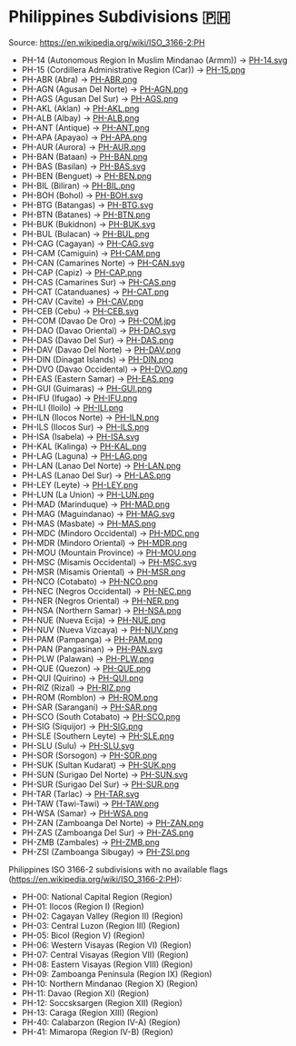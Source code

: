 # Philippines Subdivisions 🇵🇭

Source: https://en.wikipedia.org/wiki/ISO_3166-2:PH

* PH-14 (Autonomous Region In Muslim Mindanao (Armm)) -> [PH-14.svg](https://github.com/amckenna41/iso3166-flag-icons/blob/main/iso3166-2-icons/PH/PH-14.svg)
* PH-15 (Cordillera Administrative Region (Car)) -> [PH-15.png](https://github.com/amckenna41/iso3166-flag-icons/blob/main/iso3166-2-icons/PH/PH-15.png)
* PH-ABR (Abra) -> [PH-ABR.png](https://github.com/amckenna41/iso3166-flag-icons/blob/main/iso3166-2-icons/PH/PH-ABR.png)
* PH-AGN (Agusan Del Norte) -> [PH-AGN.png](https://github.com/amckenna41/iso3166-flag-icons/blob/main/iso3166-2-icons/PH/PH-AGN.png)
* PH-AGS (Agusan Del Sur) -> [PH-AGS.png](https://github.com/amckenna41/iso3166-flag-icons/blob/main/iso3166-2-icons/PH/PH-AGS.png)
* PH-AKL (Aklan) -> [PH-AKL.png](https://github.com/amckenna41/iso3166-flag-icons/blob/main/iso3166-2-icons/PH/PH-AKL.png)
* PH-ALB (Albay) -> [PH-ALB.png](https://github.com/amckenna41/iso3166-flag-icons/blob/main/iso3166-2-icons/PH/PH-ALB.png)
* PH-ANT (Antique) -> [PH-ANT.png](https://github.com/amckenna41/iso3166-flag-icons/blob/main/iso3166-2-icons/PH/PH-ANT.png)
* PH-APA (Apayao) -> [PH-APA.png](https://github.com/amckenna41/iso3166-flag-icons/blob/main/iso3166-2-icons/PH/PH-APA.png)
* PH-AUR (Aurora) -> [PH-AUR.png](https://github.com/amckenna41/iso3166-flag-icons/blob/main/iso3166-2-icons/PH/PH-AUR.png)
* PH-BAN (Bataan) -> [PH-BAN.png](https://github.com/amckenna41/iso3166-flag-icons/blob/main/iso3166-2-icons/PH/PH-BAN.png)
* PH-BAS (Basilan) -> [PH-BAS.svg](https://github.com/amckenna41/iso3166-flag-icons/blob/main/iso3166-2-icons/PH/PH-BAS.svg)
* PH-BEN (Benguet) -> [PH-BEN.png](https://github.com/amckenna41/iso3166-flag-icons/blob/main/iso3166-2-icons/PH/PH-BEN.png)
* PH-BIL (Biliran) -> [PH-BIL.png](https://github.com/amckenna41/iso3166-flag-icons/blob/main/iso3166-2-icons/PH/PH-BIL.png)
* PH-BOH (Bohol) -> [PH-BOH.svg](https://github.com/amckenna41/iso3166-flag-icons/blob/main/iso3166-2-icons/PH/PH-BOH.svg)
* PH-BTG (Batangas) -> [PH-BTG.svg](https://github.com/amckenna41/iso3166-flag-icons/blob/main/iso3166-2-icons/PH/PH-BTG.svg)
* PH-BTN (Batanes) -> [PH-BTN.png](https://github.com/amckenna41/iso3166-flag-icons/blob/main/iso3166-2-icons/PH/PH-BTN.png)
* PH-BUK (Bukidnon) -> [PH-BUK.svg](https://github.com/amckenna41/iso3166-flag-icons/blob/main/iso3166-2-icons/PH/PH-BUK.svg)
* PH-BUL (Bulacan) -> [PH-BUL.png](https://github.com/amckenna41/iso3166-flag-icons/blob/main/iso3166-2-icons/PH/PH-BUL.png)
* PH-CAG (Cagayan) -> [PH-CAG.svg](https://github.com/amckenna41/iso3166-flag-icons/blob/main/iso3166-2-icons/PH/PH-CAG.svg)
* PH-CAM (Camiguin) -> [PH-CAM.png](https://github.com/amckenna41/iso3166-flag-icons/blob/main/iso3166-2-icons/PH/PH-CAM.png)
* PH-CAN (Camarines Norte) -> [PH-CAN.svg](https://github.com/amckenna41/iso3166-flag-icons/blob/main/iso3166-2-icons/PH/PH-CAN.svg)
* PH-CAP (Capiz) -> [PH-CAP.png](https://github.com/amckenna41/iso3166-flag-icons/blob/main/iso3166-2-icons/PH/PH-CAP.png)
* PH-CAS (Camarines Sur) -> [PH-CAS.png](https://github.com/amckenna41/iso3166-flag-icons/blob/main/iso3166-2-icons/PH/PH-CAS.png)
* PH-CAT (Catanduanes) -> [PH-CAT.png](https://github.com/amckenna41/iso3166-flag-icons/blob/main/iso3166-2-icons/PH/PH-CAT.png)
* PH-CAV (Cavite) -> [PH-CAV.png](https://github.com/amckenna41/iso3166-flag-icons/blob/main/iso3166-2-icons/PH/PH-CAV.png)
* PH-CEB (Cebu) -> [PH-CEB.svg](https://github.com/amckenna41/iso3166-flag-icons/blob/main/iso3166-2-icons/PH/PH-CEB.svg)
* PH-COM (Davao De Oro) -> [PH-COM.jpg](https://github.com/amckenna41/iso3166-flag-icons/blob/main/iso3166-2-icons/PH/PH-COM.jpg)
* PH-DAO (Davao Oriental) -> [PH-DAO.svg](https://github.com/amckenna41/iso3166-flag-icons/blob/main/iso3166-2-icons/PH/PH-DAO.svg)
* PH-DAS (Davao Del Sur) -> [PH-DAS.png](https://github.com/amckenna41/iso3166-flag-icons/blob/main/iso3166-2-icons/PH/PH-DAS.png)
* PH-DAV (Davao Del Norte) -> [PH-DAV.png](https://github.com/amckenna41/iso3166-flag-icons/blob/main/iso3166-2-icons/PH/PH-DAV.png)
* PH-DIN (Dinagat Islands) -> [PH-DIN.png](https://github.com/amckenna41/iso3166-flag-icons/blob/main/iso3166-2-icons/PH/PH-DIN.png)
* PH-DVO (Davao Occidental) -> [PH-DVO.png](https://github.com/amckenna41/iso3166-flag-icons/blob/main/iso3166-2-icons/PH/PH-DVO.png)
* PH-EAS (Eastern Samar) -> [PH-EAS.png](https://github.com/amckenna41/iso3166-flag-icons/blob/main/iso3166-2-icons/PH/PH-EAS.png)
* PH-GUI (Guimaras) -> [PH-GUI.png](https://github.com/amckenna41/iso3166-flag-icons/blob/main/iso3166-2-icons/PH/PH-GUI.png)
* PH-IFU (Ifugao) -> [PH-IFU.png](https://github.com/amckenna41/iso3166-flag-icons/blob/main/iso3166-2-icons/PH/PH-IFU.png)
* PH-ILI (Iloilo) -> [PH-ILI.png](https://github.com/amckenna41/iso3166-flag-icons/blob/main/iso3166-2-icons/PH/PH-ILI.png)
* PH-ILN (Ilocos Norte) -> [PH-ILN.png](https://github.com/amckenna41/iso3166-flag-icons/blob/main/iso3166-2-icons/PH/PH-ILN.png)
* PH-ILS (Ilocos Sur) -> [PH-ILS.png](https://github.com/amckenna41/iso3166-flag-icons/blob/main/iso3166-2-icons/PH/PH-ILS.png)
* PH-ISA (Isabela) -> [PH-ISA.svg](https://github.com/amckenna41/iso3166-flag-icons/blob/main/iso3166-2-icons/PH/PH-ISA.svg)
* PH-KAL (Kalinga) -> [PH-KAL.png](https://github.com/amckenna41/iso3166-flag-icons/blob/main/iso3166-2-icons/PH/PH-KAL.png)
* PH-LAG (Laguna) -> [PH-LAG.png](https://github.com/amckenna41/iso3166-flag-icons/blob/main/iso3166-2-icons/PH/PH-LAG.png)
* PH-LAN (Lanao Del Norte) -> [PH-LAN.png](https://github.com/amckenna41/iso3166-flag-icons/blob/main/iso3166-2-icons/PH/PH-LAN.png)
* PH-LAS (Lanao Del Sur) -> [PH-LAS.png](https://github.com/amckenna41/iso3166-flag-icons/blob/main/iso3166-2-icons/PH/PH-LAS.png)
* PH-LEY (Leyte) -> [PH-LEY.png](https://github.com/amckenna41/iso3166-flag-icons/blob/main/iso3166-2-icons/PH/PH-LEY.png)
* PH-LUN (La Union) -> [PH-LUN.png](https://github.com/amckenna41/iso3166-flag-icons/blob/main/iso3166-2-icons/PH/PH-LUN.png)
* PH-MAD (Marinduque) -> [PH-MAD.png](https://github.com/amckenna41/iso3166-flag-icons/blob/main/iso3166-2-icons/PH/PH-MAD.png)
* PH-MAG (Maguindanao) -> [PH-MAG.svg](https://github.com/amckenna41/iso3166-flag-icons/blob/main/iso3166-2-icons/PH/PH-MAG.svg)
* PH-MAS (Masbate) -> [PH-MAS.png](https://github.com/amckenna41/iso3166-flag-icons/blob/main/iso3166-2-icons/PH/PH-MAS.png)
* PH-MDC (Mindoro Occidental) -> [PH-MDC.png](https://github.com/amckenna41/iso3166-flag-icons/blob/main/iso3166-2-icons/PH/PH-MDC.png)
* PH-MDR (Mindoro Oriental) -> [PH-MDR.png](https://github.com/amckenna41/iso3166-flag-icons/blob/main/iso3166-2-icons/PH/PH-MDR.png)
* PH-MOU (Mountain Province) -> [PH-MOU.png](https://github.com/amckenna41/iso3166-flag-icons/blob/main/iso3166-2-icons/PH/PH-MOU.png)
* PH-MSC (Misamis Occidental) -> [PH-MSC.svg](https://github.com/amckenna41/iso3166-flag-icons/blob/main/iso3166-2-icons/PH/PH-MSC.svg)
* PH-MSR (Misamis Oriental) -> [PH-MSR.png](https://github.com/amckenna41/iso3166-flag-icons/blob/main/iso3166-2-icons/PH/PH-MSR.png)
* PH-NCO (Cotabato) -> [PH-NCO.png](https://github.com/amckenna41/iso3166-flag-icons/blob/main/iso3166-2-icons/PH/PH-NCO.png)
* PH-NEC (Negros Occidental) -> [PH-NEC.png](https://github.com/amckenna41/iso3166-flag-icons/blob/main/iso3166-2-icons/PH/PH-NEC.png)
* PH-NER (Negros Oriental) -> [PH-NER.png](https://github.com/amckenna41/iso3166-flag-icons/blob/main/iso3166-2-icons/PH/PH-NER.png)
* PH-NSA (Northern Samar) -> [PH-NSA.png](https://github.com/amckenna41/iso3166-flag-icons/blob/main/iso3166-2-icons/PH/PH-NSA.png)
* PH-NUE (Nueva Ecija) -> [PH-NUE.png](https://github.com/amckenna41/iso3166-flag-icons/blob/main/iso3166-2-icons/PH/PH-NUE.png)
* PH-NUV (Nueva Vizcaya) -> [PH-NUV.png](https://github.com/amckenna41/iso3166-flag-icons/blob/main/iso3166-2-icons/PH/PH-NUV.png)
* PH-PAM (Pampanga) -> [PH-PAM.png](https://github.com/amckenna41/iso3166-flag-icons/blob/main/iso3166-2-icons/PH/PH-PAM.png)
* PH-PAN (Pangasinan) -> [PH-PAN.svg](https://github.com/amckenna41/iso3166-flag-icons/blob/main/iso3166-2-icons/PH/PH-PAN.svg)
* PH-PLW (Palawan) -> [PH-PLW.png](https://github.com/amckenna41/iso3166-flag-icons/blob/main/iso3166-2-icons/PH/PH-PLW.png)
* PH-QUE (Quezon) -> [PH-QUE.png](https://github.com/amckenna41/iso3166-flag-icons/blob/main/iso3166-2-icons/PH/PH-QUE.png)
* PH-QUI (Quirino) -> [PH-QUI.png](https://github.com/amckenna41/iso3166-flag-icons/blob/main/iso3166-2-icons/PH/PH-QUI.png)
* PH-RIZ (Rizal) -> [PH-RIZ.png](https://github.com/amckenna41/iso3166-flag-icons/blob/main/iso3166-2-icons/PH/PH-RIZ.png)
* PH-ROM (Romblon) -> [PH-ROM.png](https://github.com/amckenna41/iso3166-flag-icons/blob/main/iso3166-2-icons/PH/PH-ROM.png)
* PH-SAR (Sarangani) -> [PH-SAR.png](https://github.com/amckenna41/iso3166-flag-icons/blob/main/iso3166-2-icons/PH/PH-SAR.png)
* PH-SCO (South Cotabato) -> [PH-SCO.png](https://github.com/amckenna41/iso3166-flag-icons/blob/main/iso3166-2-icons/PH/PH-SCO.png)
* PH-SIG (Siquijor) -> [PH-SIG.png](https://github.com/amckenna41/iso3166-flag-icons/blob/main/iso3166-2-icons/PH/PH-SIG.png)
* PH-SLE (Southern Leyte) -> [PH-SLE.png](https://github.com/amckenna41/iso3166-flag-icons/blob/main/iso3166-2-icons/PH/PH-SLE.png)
* PH-SLU (Sulu) -> [PH-SLU.svg](https://github.com/amckenna41/iso3166-flag-icons/blob/main/iso3166-2-icons/PH/PH-SLU.svg)
* PH-SOR (Sorsogon) -> [PH-SOR.png](https://github.com/amckenna41/iso3166-flag-icons/blob/main/iso3166-2-icons/PH/PH-SOR.png)
* PH-SUK (Sultan Kudarat) -> [PH-SUK.png](https://github.com/amckenna41/iso3166-flag-icons/blob/main/iso3166-2-icons/PH/PH-SUK.png)
* PH-SUN (Surigao Del Norte) -> [PH-SUN.svg](https://github.com/amckenna41/iso3166-flag-icons/blob/main/iso3166-2-icons/PH/PH-SUN.svg)
* PH-SUR (Surigao Del Sur) -> [PH-SUR.png](https://github.com/amckenna41/iso3166-flag-icons/blob/main/iso3166-2-icons/PH/PH-SUR.png)
* PH-TAR (Tarlac) -> [PH-TAR.svg](https://github.com/amckenna41/iso3166-flag-icons/blob/main/iso3166-2-icons/PH/PH-TAR.svg)
* PH-TAW (Tawi-Tawi) -> [PH-TAW.png](https://github.com/amckenna41/iso3166-flag-icons/blob/main/iso3166-2-icons/PH/PH-TAW.png)
* PH-WSA (Samar) -> [PH-WSA.png](https://github.com/amckenna41/iso3166-flag-icons/blob/main/iso3166-2-icons/PH/PH-WSA.png)
* PH-ZAN (Zamboanga Del Norte) -> [PH-ZAN.png](https://github.com/amckenna41/iso3166-flag-icons/blob/main/iso3166-2-icons/PH/PH-ZAN.png)
* PH-ZAS (Zamboanga Del Sur) -> [PH-ZAS.png](https://github.com/amckenna41/iso3166-flag-icons/blob/main/iso3166-2-icons/PH/PH-ZAS.png)
* PH-ZMB (Zambales) -> [PH-ZMB.png](https://github.com/amckenna41/iso3166-flag-icons/blob/main/iso3166-2-icons/PH/PH-ZMB.png)
* PH-ZSI (Zamboanga Sibugay) -> [PH-ZSI.png](https://github.com/amckenna41/iso3166-flag-icons/blob/main/iso3166-2-icons/PH/PH-ZSI.png)

Philippines ISO 3166-2 subdivisions with no available flags (https://en.wikipedia.org/wiki/ISO_3166-2:PH):

* PH-00: National Capital Region (Region)
* PH-01: Ilocos (Region I) (Region)
* PH-02: Cagayan Valley (Region II) (Region)
* PH-03: Central Luzon (Region III) (Region)
* PH-05: Bicol (Region V) (Region)
* PH-06: Western Visayas (Region VI) (Region)
* PH-07: Central Visayas (Region VII) (Region)
* PH-08: Eastern Visayas (Region VIII) (Region)
* PH-09: Zamboanga Peninsula (Region IX) (Region)
* PH-10: Northern Mindanao (Region X) (Region)
* PH-11: Davao (Region XI) (Region)
* PH-12: Soccsksargen (Region XII) (Region)
* PH-13: Caraga (Region XIII) (Region)
* PH-40: Calabarzon (Region IV-A) (Region)
* PH-41: Mimaropa (Region IV-B) (Region)